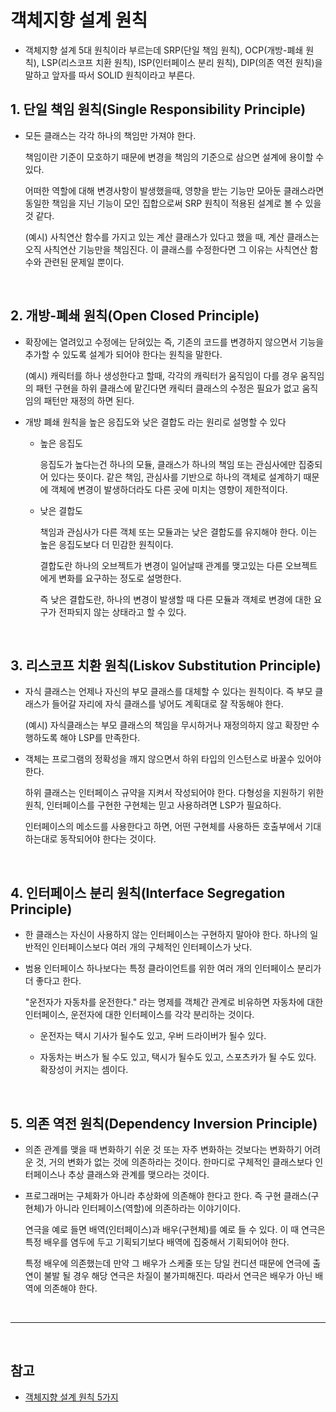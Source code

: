 # 객체지향 설계 원칙

 - 객체지향 설계 5대 원칙이라 부르는데 SRP(단일 책임 원칙), OCP(개방-폐쇄 원칙), LSP(리스코프 치환 원칙), ISP(인터페이스 분리 원칙), DIP(의존 역전 원칙)을 말하고 앞자를 따서 SOLID 원칙이라고 부른다.

## 1. 단일 책임 원칙(Single Responsibility Principle)

  - 모든 클래스는 각각 하나의 책임만 가져야 한다.

    책임이란 기준이 모호하기 때문에 변경을 책임의 기준으로 삼으면 설계에 용이할 수 있다.

    어떠한 역할에 대해 변경사항이 발생했을때, 영향을 받는 기능만 모아둔 클래스라면 동일한 책임을 지닌 기능이 모인 집합으로써 SRP 원칙이 적용된 설계로 볼 수 있을것 같다.

    (예시) 사칙연산 함수를 가지고 있는 계산 클래스가 있다고 했을 때, 계산 클래스는 오직 사칙연산 기능만을 책임진다. 이 클래스를 수정한다면 그 이유는 사칙연산 함수와 관련된 문제일 뿐이다.

<br />

## 2. 개방-폐쇄 원칙(Open Closed Principle)

  - 확장에는 열려있고 수정에는 닫혀있는 즉, 기존의 코드를 변경하지 않으면서 기능을 추가할 수 있도록 설계가 되어야 한다는 원칙을 말한다.

    (예시) 캐릭터를 하나 생성한다고 할때, 각각의 캐릭터가 움직임이 다를 경우 움직임의 패턴 구현을 하위 클래스에 맡긴다면 캐릭터 클래스의 수정은 필요가 없고 움직임의 패턴만 재정의 하면 된다.

  - 개방 폐쇄 원칙을 높은 응집도와 낮은 결합도 라는 원리로 설명할 수 있다

    - 높은 응집도

        응집도가 높다는건 하나의 모듈, 클래스가 하나의 책임 또는 관심사에만 집중되어 있다는 뜻이다. 같은 책임, 관심사를 기반으로 하나의 객체로 설계하기 때문에 객체에 변경이 발생하더라도 다른 곳에 미치는 영향이 제한적이다.

    - 낮은 결합도

        책임과 관심사가 다른 객체 또는 모듈과는 낮은 결합도를 유지해야 한다. 이는 높은 응집도보다 더 민감한 원칙이다.

        결합도란 하나의 오브젝트가 변경이 일어날때 관계를 맺고있는 다른 오브젝트에게 변화를 요구하는 정도로 설명한다.

        즉 낮은 결합도란, 하나의 변경이 발생할 때 다른 모듈과 객체로 변경에 대한 요구가 전파되지 않는 상태라고 할 수 있다.

<br />

## 3. 리스코프 치환 원칙(Liskov Substitution Principle)

  - 자식 클래스는 언제나 자신의 부모 클래스를 대체할 수 있다는 원칙이다. 즉 부모 클래스가 들어갈 자리에 자식 클래스를 넣어도 계획대로 잘 작동해야 한다.

    (예시) 자식클래스는 부모 클래스의 책임을 무시하거나 재정의하지 않고 확장만 수행하도록 해야 LSP를 만족한다.

  - 객체는 프로그램의 정확성을 깨지 않으면서 하위 타입의 인스턴스로 바꿀수 있어야 한다.

    하위 클래스는 인터페이스 규약을 지켜서 작성되어야 한다. 다형성을 지원하기 위한 원칙, 인터페이스를 구현한 구현체는 믿고 사용하려면 LSP가 필요하다.

    인터페이스의 메소드를 사용한다고 하면, 어떤 구현체를 사용하든 호출부에서 기대하는대로 동작되어야 한다는 것이다.

<br />

## 4. 인터페이스 분리 원칙(Interface Segregation Principle)

  - 한 클래스는 자신이 사용하지 않는 인터페이스는 구현하지 말아야 한다. 하나의 일반적인 인터페이스보다 여러 개의 구체적인 인터페이스가 낫다.

  - 범용 인터페이스 하나보다는 특정 클라이언트를 위한 여러 개의 인터페이스 분리가 더 좋다고 한다.

    "운전자가 자동차를 운전한다." 라는 명제를 객체간 관계로 비유하면 자동차에 대한 인터페이스, 운전자에 대한 인터페이스를 각각 분리하는 것이다.

    - 운전자는 택시 기사가 될수도 있고, 우버 드라이버가 될수 있다. 
    
    - 자동차는 버스가 될 수도 있고, 택시가 될수도 있고, 스포츠카가 될 수도 있다. 확장성이 커지는 셈이다.

<br />

## 5. 의존 역전 원칙(Dependency Inversion Principle)

  - 의존 관계를 맺을 때 변화하기 쉬운 것 또는 자주 변화하는 것보다는 변화하기 어려운 것, 거의 변화가 없는 것에 의존하라는 것이다. 한마디로 구체적인 클래스보다 인터페이스나 추상 클래스와 관계를 맺으라는 것이다.

  - 프로그래머는 구체화가 아니라 추상화에 의존해야 한다고 한다. 즉 구현 클래스(구현체)가 아니라 인터페이스(역할)에 의존하라는 이야기이다.

    연극을 예로 들면 배역(인터페이스)과 배우(구현체)를 예로 들 수 있다. 이 때 연극은 특정 배우를 염두에 두고 기획되기보다 배역에 집중해서 기획되어야 한다.

    특정 배우에 의존했는데 만약 그 배우가 스케줄 또는 당일 컨디션 때문에 연극에 출연이 불발 될 경우 해당 연극은 차질이 불가피해진다. 따라서 연극은 배우가 아닌 배역에 의존해야 한다.

<br />
<hr />
<br />

## 참고

  - [객체지향 설계 원칙 5가지](https://youngjinmo.github.io/2021/04/principles-of-oop/)